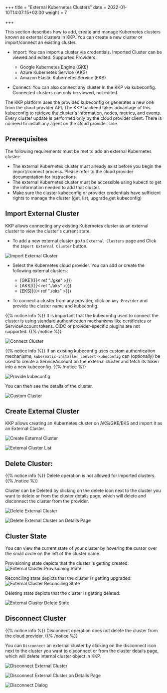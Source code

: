+++
title = "External Kubernetes Clusters"
date = 2022-01-10T14:07:15+02:00
weight = 7

+++

This section describes how to add, create and manage Kubernetes clusters known as external clusters in KKP.
You can create a new cluster or import/connect an existing cluster.
- Import: You can import a cluster via credentials. Imported Cluster can be viewed and edited.
  Supported Providers:
  - Google Kubernetes Engine (GKE)
  - Azure Kubernetes Service (AKS)
  - Amazon Elastic Kubernetes Service (EKS)

- Connect: You can also connect any cluster in the KKP via kubeconfig. Connected clusters can only be viewed, not edited.

The KKP platform uses the provided kubeconfig or generates a new one from the cloud provider API.
The KKP backend takes advantage of this kubeconfig to retrieve the cluster's information, nodes, metrics, and events.
Every cluster update is performed only by the cloud provider client. There is no need to install any agent on the cloud provider side.

## Prerequisites

The following requirements must be met to add an external Kubernetes cluster:
 - The external Kubernetes cluster must already exist before you begin the import/connect process. Please refer to the cloud provider documentation for instructions.
 - The external Kubernetes cluster must be accessible using kubectl to get the information needed to add that cluster.
 - Make sure the cluster kubeconfig or provider credentials have sufficient rights to manage the cluster (get, list, upgrade,get kubeconfig)

## Import External Cluster

KKP allows connecting any existing Kubernetes cluster as an external cluster to view the cluster's current state.

- To add a new external cluster go to `External Clusters` page and Click the `Import External Cluster` button.

![Import External Cluster](/img/kubermatic/main/tutorials/external_clusters/add_external_cluster.png "Import External Cluster")

- Select the Kubernetes cloud provider. You can add or create the following external clusters:

  - [GKE]({{< ref "./gke" >}})
  - [AKS]({{< ref "./aks" >}})
  - [EKS]({{< ref "./eks" >}})

- To connect a cluster from any provider, click on `Any Provider` and provide the cluster name and kubeconfig.

{{% notice info %}}
It is important that the kubeconfig used to connect the cluster is using standard authentication mechanisms like certificates or ServiceAccount tokens. OIDC or provider-specific plugins are not supported.
{{% /notice %}}

![Connect Cluster](/img/kubermatic/main/tutorials/external_clusters/connect.png "Connect Cluster")

{{% notice info %}}
If an existing kubeconfig uses custom authentication mechanisms, `kubermatic-installer convert-kubeconfig` can (optionally) be used to create a ServiceAccount on the external cluster and fetch its token into a new kubeconfig.
{{% /notice %}}

![Provide kubeconfig](/img/kubermatic/main/tutorials/external_clusters/custom_cluster_credentials.png "Provide kubeconfig")

You can then see the details of the cluster.

![Custom Cluster](/img/kubermatic/main/tutorials/external_clusters/bringyourown.png "BringYourOwn Cluster")

## Create External Cluster

KKP allows creating an Kubernetes cluster on AKS/GKE/EKS and import it as an External Cluster.

![Create External Cluster](/img/kubermatic/main/tutorials/external_clusters/create_external_cluster.png "Create External Cluster")

![External Cluster List](/img/kubermatic/main/tutorials/external_clusters/externalcluster_list.png "External Cluster List")

## Delete Cluster:

{{% notice info %}}
Delete operation is not allowed for imported clusters.
{{% /notice %}}

Cluster can be  Deleted by clicking on the delete icon next to the cluster you want to delete or from the cluster details page, which will delete and disconnect the cluster from the provider.

![Delete External Cluster](/img/kubermatic/main/tutorials/external_clusters/delete_externalcluster.png "Delete External Cluster")

![Delete External Cluster on Details Page](/img/kubermatic/main/tutorials/external_clusters/delete_disconnect_page.png "Delete External Cluster on Details Page")

## Cluster State

You can view the current state of your cluster by hovering the cursor over the small circle on the left of the cluster name.

Provisioning state depicts that the cluster is getting created:
![External Cluster Provisioning State](/img/kubermatic/main/tutorials/external_clusters/provisioning_status.png "External Cluster Provisioning State")

Reconciling state depicts that the cluster is getting upgraded:
![External Cluster Reconciling State](/img/kubermatic/main/tutorials/external_clusters/reconciling_status.png "External Cluster Reconciling State")

Deleting state depicts that the cluster is getting deleted:

![External Cluster Delete State](/img/kubermatic/main/tutorials/external_clusters/aks_deleting.png "External Cluster Delete State")

## Disconnect Cluster

{{% notice info %}}
Disconnect operation does not delete the cluster from the cloud provider.
{{% /notice %}}

You can `Disconnect` an external cluster by clicking on the disconnect icon next to the cluster you want to disconnect or from the cluster details page, which will delete internal cluster object in KKP.

![Disconnect External Cluster](/img/kubermatic/main/tutorials/external_clusters/disconnect_externalcluster.png "Disconnect External Cluster")

![Disconnect External Cluster on Details Page](/img/kubermatic/main/tutorials/external_clusters/delete_disconnect_page.png "Disconnect External Cluster on Details Page")

![Disconnect Dialog](/img/kubermatic/main/tutorials/external_clusters/disconnect.png "Disconnect Dialog")
